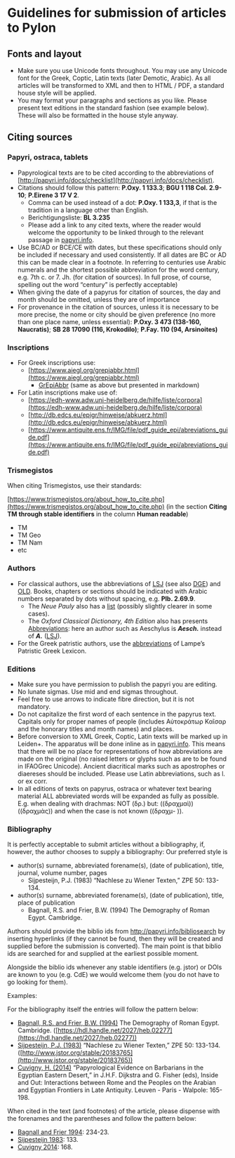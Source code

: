 # Guidelines for submission of articles to Pylon

## Fonts and layout

- Make sure you use Unicode fonts throughout. You may use any Unicode font for the Greek, Coptic, Latin texts (later Demotic, Arabic). As all articles will be transformed to XML and then to HTML / PDF, a standard house style will be applied.
- You may format your paragraphs and sections as you like. Please present text editions in the standard fashion (see example below). These will also be formatted in the house style anyway.

## Citing sources

### Papyri, ostraca, tablets

- Papyrological texts are to be cited according to the abbreviations of [http://papyri.info/docs/checklist](http://papyri.info/docs/checklist).
- Citations should follow this pattern: **P.Oxy. 1 133.3**; **BGU 1 118 Col. 2.9-10**; **P.Eirene 3 17 V 2**.
  - Comma can be used instead of a dot: **P.Oxy. 1 133,3**, if that is the tradition in a language 	other than English.
  - Berichtigungsliste: **BL 3.235**
  - Please add a link to any cited texts, where the reader would welcome the opportunity to be 	linked through to the relevant passage in [papyri.info](https://papyri.info).
- Use BC/AD or BCE/CE with dates, but these specifications should only be included if necessary and used consistently. If all dates are BC or AD this can be made clear in a footnote. In referring to centuries use Arabic numerals and the shortest possible abbreviation for the word century, e.g. 7th c. or 7. Jh. (for citation of sources). In full prose, of course, spelling out the word “century” is perfectly acceptable)
- When giving the date of a papyrus for citation of sources, the day and month should be omitted, unless they are of importance
- For provenance in the citation of sources, unless it is necessary to be more precise, the nome or city should be given preference (no more than one place name, unless essential): **P.Oxy. 3 473 (138-160, Naucratis)**; **SB 28 17090 (116, Krokodilo)**; **P.Fay. 110 (94, Arsinoites)**

### Inscriptions

- For Greek inscriptions use: 
  - [https://www.aiegl.org/grepiabbr.html](https://www.aiegl.org/grepiabbr.html)
    - [GrEpiAbbr](https://github.com/jcowey/P3/blob/master/guidelines/GrEpiAbbr_may_2020.md) (same as above but presented in markdown)
- For Latin inscriptions make use of:
  - [https://edh-www.adw.uni-heidelberg.de/hilfe/liste/corpora](https://edh-www.adw.uni-heidelberg.de/hilfe/liste/corpora)
  - [http://db.edcs.eu/epigr/hinweise/abkuerz.html](http://db.edcs.eu/epigr/hinweise/abkuerz.html)
  - [https://www.antiquite.ens.fr/IMG/file/pdf_guide_epi/abreviations_guide.pdf](https://www.antiquite.ens.fr/IMG/file/pdf_guide_epi/abreviations_guide.pdf)

### Trismegistos

When citing Trismegistos, use their standards:

[https://www.trismegistos.org/about_how_to_cite.php](https://www.trismegistos.org/about_how_to_cite.php) (in the section **Citing TM through stable identifiers** in the column **Human readable**)
- TM
- TM Geo
- TM Nam
- etc

### Authors

- For classical authors, use the abbreviations of [LSJ](https://www.stoa.org/abbreviations.html) (see also [DGE](http://dge.cchs.csic.es/lst/lst4.htm)) and [OLD](https://www.oxfordscholarlyeditions.com/page/abbreviations). Books, chapters or sections should be indicated with Arabic numbers separated by dots without spacing, e.g. **Plb. 2.69.9**.
  - The *Neue Pauly* also has a [list](https://referenceworks.brillonline.com/entries/der-neue-pauly/erweitertes-abkurzungsverzeichnis-COM_004) (possibly slightly clearer in some cases).
  - The *Oxford Classical Dictionary, 4th Edition* also has presents [Abbreviations](https://oxfordre.com/classics/page/ocdabbreviations): here an author such as Aeschylus is ***Aesch.*** instead of ***A.*** ([LSJ](https://www.stoa.org/abbreviations.html)).
- For the Greek patristic authors, use the [abbreviations](https://archive.org/details/a-patristic-greek-lexicon-edited-by-g.-w.-h.-lampe.-1961pdf/page/n7/mode/2up) of Lampe’s Patristic Greek Lexicon.

### Editions

- Make sure you have permission to publish the papyri you are editing.
- No lunate sigmas. Use mid and end sigmas throughout.
- Feel free to use arrows to indicate fibre direction, but it is not mandatory. 
- Do not capitalize the first word of each sentence in the papyrus text. Capitals only for proper names of people (includes Αὐτοκράτωρ Καῖσαρ and the honorary titles and month names) and places.
- Before conversion to XML Greek, Coptic, Latin texts will be marked up in Leiden+. The apparatus will be done inline as in [papyri.info](https://papyri.info/docs/leiden_plus#apparatus). This means that there will be no place for representations of how abbreviations are made on the original (no raised letters or glyphs such as are to be found in IFAOGrec Unicode). Ancient diacritical marks such as apostrophes or diaereses should be included. Please use Latin abbreviations, such as l. or ex corr.
- In all editions of texts on papyrus, ostraca or whatever text bearing material ALL abbreviated words will be expanded as fully as possible. E.g. when dealing with drachmas: NOT (δρ.) but: ((δραχμαὶ)) ((δραχμὰς)) and when the case is not known ((δραχμ- )).

### Bibliography

It is perfectly acceptable to submit articles without a bibliography, if, however, the author chooses to supply a bibliography:
Our preferred style is 

- author(s) surname, abbreviated forename(s), (date of publication), title, journal, volume number, pages
  - Sijpesteijn, P.J. (1983) “Nachlese zu Wiener Texten,” ZPE 50: 133-134.
- author(s) surname, abbreviated forename(s), (date of publication), title, place of publication
  - Bagnall, R.S. and Frier, B.W. (1994) The Demography of Roman Egypt. Cambridge.

Authors should provide the biblio ids from http://papyri.info/bibliosearch by inserting hyperlinks  (if they cannot be found, then they will be 
created and supplied before the submission is converted). The main point is that biblio ids are searched for and supplied at the earliest possible moment.

Alongside the biblio ids whenever any stable identifiers (e.g. jstor) or DOIs are known to you (e.g. CdE) we would welcome them (you do not have to go looking for them).

Examples:

For the bibliography itself the entries will follow the pattern below:
- [Bagnall, R.S. and Frier, B.W. (1994)](https://papyri.info/biblio/13437) The Demography of Roman Egypt. Cambridge. ([https://hdl.handle.net/2027/heb.02277](https://hdl.handle.net/2027/heb.02277))
- [Sijpesteijn, P.J. (1983)](https://papyri.info/biblio/56075) “Nachlese zu Wiener Texten,” ZPE 50: 133-134.  ([http://www.jstor.org/stable/20183765](http://www.jstor.org/stable/20183765))
- [Cuvigny, H. (2014)](https://papyri.info/biblio/88290) “Papyrological Evidence on Barbarians in the Egyptian Eastern Desert,” in J.H.F. Dijkstra and G. Fisher (eds), Inside and Out: Interactions between Rome and the Peoples on the Arabian and Egyptian Frontiers in Late Antiquity. Leuven - Paris - Walpole: 165-198.

When cited in the text (and footnotes) of the article, please dispense with the forenames and the parentheses and follow the pattern below:
- [Bagnall and Frier 1994](https://papyri.info/biblio/13437): 234-23.
- [Sijpesteijn 1983](https://papyri.info/biblio/56075): 133.
- [Cuvigny 2014](https://papyri.info/biblio/88290): 168.
